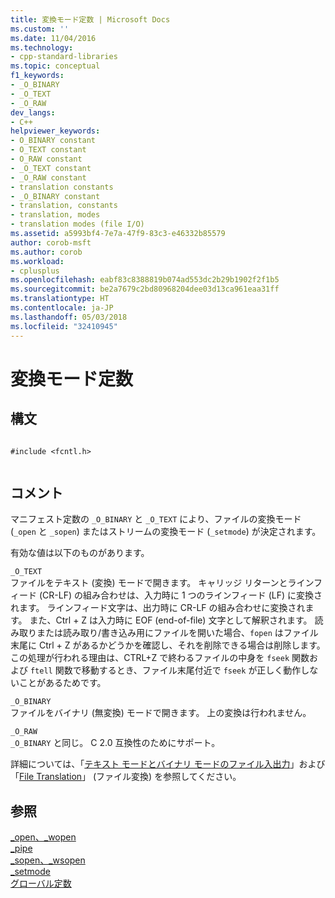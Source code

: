 ```yaml
---
title: 変換モード定数 | Microsoft Docs
ms.custom: ''
ms.date: 11/04/2016
ms.technology:
- cpp-standard-libraries
ms.topic: conceptual
f1_keywords:
- _O_BINARY
- _O_TEXT
- _O_RAW
dev_langs:
- C++
helpviewer_keywords:
- O_BINARY constant
- O_TEXT constant
- O_RAW constant
- _O_TEXT constant
- _O_RAW constant
- translation constants
- _O_BINARY constant
- translation, constants
- translation, modes
- translation modes (file I/O)
ms.assetid: a5993bf4-7e7a-47f9-83c3-e46332b85579
author: corob-msft
ms.author: corob
ms.workload:
- cplusplus
ms.openlocfilehash: eabf83c8388819b074ad553dc2b29b1902f2f1b5
ms.sourcegitcommit: be2a7679c2bd80968204dee03d13ca961eaa31ff
ms.translationtype: HT
ms.contentlocale: ja-JP
ms.lasthandoff: 05/03/2018
ms.locfileid: "32410945"
---
```

# <a name="translation-mode-constants"></a>変換モード定数
## <a name="syntax"></a>構文  
  
```  
  
#include <fcntl.h>  
  
```  
  
## <a name="remarks"></a>コメント  
 マニフェスト定数の `_O_BINARY` と `_O_TEXT` により、ファイルの変換モード (`_open` と `_sopen`) またはストリームの変換モード (`_setmode`) が決定されます。  
  
 有効な値は以下のものがあります。  
  
 `_O_TEXT`  
 ファイルをテキスト (変換) モードで開きます。 キャリッジ リターンとラインフィード (CR-LF) の組み合わせは、入力時に 1 つのラインフィード (LF) に変換されます。 ラインフィード文字は、出力時に CR-LF の組み合わせに変換されます。 また、Ctrl + Z は入力時に EOF (end-of-file) 文字として解釈されます。 読み取りまたは読み取り/書き込み用にファイルを開いた場合、`fopen` はファイル末尾に Ctrl + Z があるかどうかを確認し、それを削除できる場合は削除します。 この処理が行われる理由は、CTRL+Z で終わるファイルの中身を `fseek` 関数および `ftell` 関数で移動するとき、ファイル末尾付近で `fseek` が正しく動作しないことがあるためです。  
  
 `_O_BINARY`  
 ファイルをバイナリ (無変換) モードで開きます。 上の変換は行われません。  
  
 `_O_RAW`  
 `_O_BINARY` と同じ。 C 2.0 互換性のためにサポート。  
  
 詳細については、「[テキスト モードとバイナリ モードのファイル入出力](../c-runtime-library/text-and-binary-mode-file-i-o.md)」および「[File Translation](../c-runtime-library/file-translation-constants.md)」 (ファイル変換) を参照してください。  
  
## <a name="see-also"></a>参照  
 [_open、_wopen](../c-runtime-library/reference/open-wopen.md)   
 [_pipe](../c-runtime-library/reference/pipe.md)   
 [_sopen、_wsopen](../c-runtime-library/reference/sopen-wsopen.md)   
 [_setmode](../c-runtime-library/reference/setmode.md)   
 [グローバル定数](../c-runtime-library/global-constants.md)